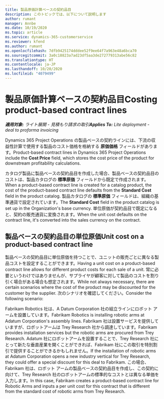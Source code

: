 ```yaml
---
title: 製品原価計算ベースの契約品目
description: このトピックでは、以下について説明します
author: rumant
manager: Annbe
ms.date: 10/19/2020
ms.topic: article
ms.service: dynamics-365-customerservice
ms.reviewer: kfend
ms.author: rumant
ms.openlocfilehash: 7dfb9425174dddee52f9ee64f7a963e48a6bca70
ms.sourcegitcommit: 3a0c18823a7ad23df5aa3de272779313abe56c82
ms.translationtype: HT
ms.contentlocale: ja-JP
ms.lasthandoff: 10/20/2020
ms.locfileid: "4079499"
---
```

# <a name="costing-product-based-contract-lines"></a><span data-ttu-id="e16f0-103">製品原価計算ベースの契約品目</span><span class="sxs-lookup"><span data-stu-id="e16f0-103">Costing product-based contract lines</span></span>

<span data-ttu-id="e16f0-104">_**適用対象:** ライト展開 - 見積もり請求の取引_</span><span class="sxs-lookup"><span data-stu-id="e16f0-104">_**Applies To:** Lite deployment - deal to proforma invoicing_</span></span>


<span data-ttu-id="e16f0-105">Dynamics 365 Project Operations の製品ベースの契約ラインには、下流の収益性計算で使用する製品のコスト価格を格納する **原価価格** フィールドがあります。</span><span class="sxs-lookup"><span data-stu-id="e16f0-105">Product-based contract lines in Dynamics 365 Project Operations include the **Cost Price** field, which stores the cost price of the product for downstream profitability calculations.</span></span>

<span data-ttu-id="e16f0-106">カタログ製品に製品ベースの契約品目を作成した場合、製品ベースの契約品目のコストは、製品カタログの **標準原価** フィールドから既定で作成されます。</span><span class="sxs-lookup"><span data-stu-id="e16f0-106">When a product-based contract line is created for a catalog product, the cost of the product-based contract line defaults from the **Standard Cost** field in the product catalog.</span></span> <span data-ttu-id="e16f0-107">製品カタログの **標準原価** フィールドは、組織の基準通貨で設定されています。</span><span class="sxs-lookup"><span data-stu-id="e16f0-107">The **Standard Cost** field in the product catalog is set up in the Organization's base currency.</span></span> <span data-ttu-id="e16f0-108">単位原価が契約品目で既定になると、契約の販売通貨に変換されます。</span><span class="sxs-lookup"><span data-stu-id="e16f0-108">When the unit cost defaults on the contract line, it's converted into the sales currency on the contract.</span></span>

## <a name="unit-cost-on-a-product-based-contract-line"></a><span data-ttu-id="e16f0-109">製品ベースの契約品目の単位原価</span><span class="sxs-lookup"><span data-stu-id="e16f0-109">Unit cost on a product-based contract line</span></span>

<span data-ttu-id="e16f0-110">製品ベースの契約品目に単位原価を持つことで、ユニットの販売ごとに異なる製品コストを設定することができます。</span><span class="sxs-lookup"><span data-stu-id="e16f0-110">Having a unit cost on a product-based contract line allows for different product costs for each sale of a unit.</span></span> <span data-ttu-id="e16f0-111">常に必要というわけではありませんが、サプライヤが顧客に対して製品のコストを割り引く場合がある場合も想定されます。</span><span class="sxs-lookup"><span data-stu-id="e16f0-111">While not always necessary, there are certain scenarios where the cost of the product may be discounted for the customer by the supplier.</span></span> <span data-ttu-id="e16f0-112">次のシナリオを確認してください。</span><span class="sxs-lookup"><span data-stu-id="e16f0-112">Consider the following scenario:</span></span>

<span data-ttu-id="e16f0-113">Fabrikam Robotics 社は、A Datum Corporation 社の組立ラインにロボット アームを設置しています。</span><span class="sxs-lookup"><span data-stu-id="e16f0-113">Fabrikam Robotics is installing robotic arms at Adatum Corporation's assembly lines.</span></span> <span data-ttu-id="e16f0-114">Fabrikam 社は設置サービスを提供していますが、ロボットアームは Trey Research 社から調達しています。</span><span class="sxs-lookup"><span data-stu-id="e16f0-114">Fabrikam provides installation services but the robotic arms are procured from Trey Research.</span></span> <span data-ttu-id="e16f0-115">Adatum 社にロボットアームを設置することで、Trey Research 社にとって新たな垂直産業を開くことができれば、Fabrikam 社にこの取引を特別割引で提供することができるかもしれません。</span><span class="sxs-lookup"><span data-stu-id="e16f0-115">If the installation of robotic arms at Adatum Corporation opens a new industry vertical for Trey Research, they could offer a special discount for this deal to Fabrikam.</span></span> <span data-ttu-id="e16f0-116">この場合、Fabrikam 社は、ロボット アームの製品ベースの契約品目を作成し、この契約に向けて、Trey Research 社のロボットアームの標準的なコストとは異なる単価を入力します。</span><span class="sxs-lookup"><span data-stu-id="e16f0-116">In this case, Fabrikam creates a product-based contract line for Robotic Arms and inputs a per unit cost for this contract that is different from the standard cost of robotic arms from Trey Research.</span></span>
